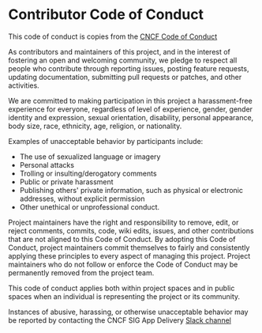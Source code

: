 # Contributor Code of Conduct

This code of conduct is copies from the [CNCF Code of Conduct](https://github.com/cncf/foundation/blob/master/code-of-conduct.md)

As contributors and maintainers of this project, and in the interest of fostering an open and welcoming community, we pledge to respect all people who contribute through reporting issues, posting feature requests, updating documentation, submitting pull requests or patches,
and other activities.

We are committed to making participation in this project a harassment-free experience for everyone, regardless of level of experience, gender,
gender identity and expression, sexual orientation, disability, personal appearance, body size, race, ethnicity, age, religion, or nationality.

Examples of unacceptable behavior by participants include:

* The use of sexualized language or imagery
* Personal attacks
* Trolling or insulting/derogatory comments
* Public or private harassment
* Publishing others' private information, such as physical or electronic addresses, without explicit permission
* Other unethical or unprofessional conduct.

Project maintainers have the right and responsibility to remove, edit, or reject comments, commits, code, wiki edits, issues, and
other contributions that are not aligned to this Code of Conduct. By adopting this Code of Conduct, project maintainers commit themselves to fairly
and consistently applying these principles to every aspect of managing this project. Project maintainers who do not follow or enforce the Code of Conduct
may be permanently removed from the project team.

This code of conduct applies both within project spaces and in public spaces when an individual is representing the project or its community.

Instances of abusive, harassing, or otherwise unacceptable behavior may be reported by contacting the CNCF SIG App Delivery [Slack channel](https://cloud-native.slack.com/archives/CL3SL0CP5)
